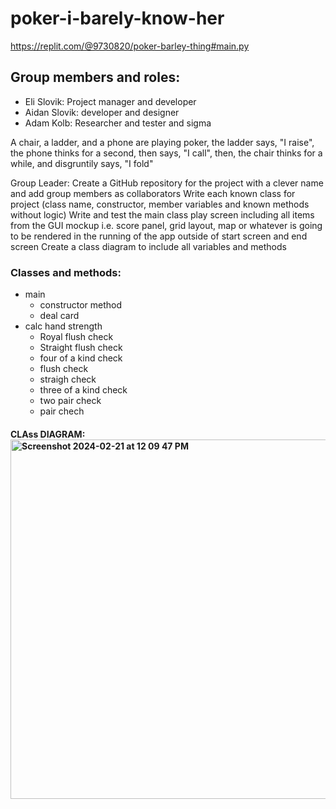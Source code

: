 # poker-i-barely-know-her 
https://replit.com/@9730820/poker-barley-thing#main.py

## Group members and roles:
* Eli Slovik: Project manager and developer
* Aidan Slovik: developer and designer
* Adam Kolb: Researcher and tester and sigma

A chair, a ladder, and a phone are playing poker, the ladder says, "I raise", the phone thinks for a second, then says, "I call", then, the chair thinks for a while, and disgruntily says, "I fold"

Group Leader: Create a GitHub repository for the project with a clever name and add group members as collaborators 
Write each known class for project (class name, constructor, member variables and known methods without logic)
Write and test the main class play screen including all items from the GUI mockup i.e. score panel, grid layout, map or whatever is going to be rendered in the running of the app outside of start screen and end screen
Create a class diagram to include all variables and methods

### Classes and methods:
* main
  * constructor method
  * deal card
* calc hand strength
  * Royal flush check
  * Straight flush check
  * four of a kind check
  * flush check
  * straigh check
  * three of a kind check
  * two pair check
  * pair chech


#### CLAss DIAGRAM: <img width="575" alt="Screenshot 2024-02-21 at 12 09 47 PM" src="https://github.com/EliSlovik/poker-i-barley-know-her/assets/142624511/c3ba6593-4ca6-43d0-838d-61a51b442697">

                                               
